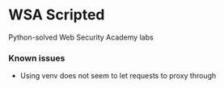 # WSA Scripted
Python-solved Web Security Academy labs


### Known issues
- Using venv does not seem to let requests to proxy through
